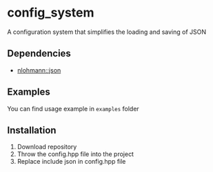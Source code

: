 # config_system
A configuration system that simplifies the loading and saving of JSON

## Dependencies
* [nlohmann::json](https://github.com/nlohmann/json)

## Examples
You can find usage example in `examples` folder

## Installation
1. Download repository
2. Throw the config.hpp file into the project
3. Replace include json in config.hpp file
